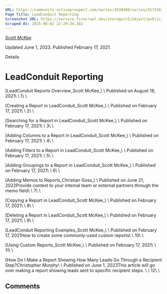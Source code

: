 ```yaml
---
URL: https://community.activeprospect.com/series/4539489/series/4173161-leadconduit-reporting
Page Title: LeadConduit Reporting
Screenshot URL: https://service.firecrawl.dev/storage/v1/object/public/media/screenshot-e609e9f3-93cb-4382-93d0-70cabb802ce4.png
Scraped At: 2025-06-02 22:29:34.161
---
```



[_Scott McKee_](https://community.activeprospect.com/memberships/7557680-scott-mckee)

Updated June 1, 2023. Published February 17, 2021.

Details

# LeadConduit Reporting

[LeadConduit Reports Overview_Scott McKee_\\
\\
Published on August 18, 2021\\
\\
1\\
\\

[Creating a Report in LeadConduit_Scott McKee_\\
\\
Published on February 17, 2021\\
\\
2\\
\\

[Searching for a Report in LeadConduit_Scott McKee_\\
\\
Published on February 17, 2021\\
\\
3\\
\\

[Adding Columns to a Report in LeadConduit_Scott McKee_\\
\\
Published on February 17, 2021\\
\\
4\\
\\

[Adding Filters to a Report in LeadConduit_Scott McKee_\\
\\
Published on February 17, 2021\\
\\
5\\
\\

[Adding Groupings to a Report in LeadConduit_Scott McKee_\\
\\
Published on February 17, 2021\\
\\
6\\
\\

[Adding Memos to Reports_Christian Goss_\\
\\
Published on June 21, 2022Provide context to your internal team or external partners through the memo field\\
\\
7\\
\\

[Copying a Report in LeadConduit_Scott McKee_\\
\\
Published on February 17, 2021\\
\\
8\\
\\

[Deleting a Report in LeadConduit_Scott McKee_\\
\\
Published on February 17, 2021\\
\\
9\\
\\

[LeadConduit Reporting Examples_Scott McKee_\\
\\
Published on February 17, 2021How to create some commonly-used custom reports\\
\\
10\\
\\

[Using Custom Reports_Scott McKee_\\
\\
Published on February 17, 2021\\
\\
11\\
\\

[How Do I Make a Report Showing How Many Leads Go Through a Recipient Step?_Christopher Murphy_\\
\\
Published on June 1, 2023This article will go over making a report showing leads sent to specific recipient steps. \\
\\
12\\
\\

## Comments
